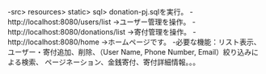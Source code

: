 -src> resources> static> sql> donation-pj.sqlを実行。
-http://localhost:8080/users/list ->ユーザー管理を操作。
-http://localhost:8080/donations/list ->寄付管理を操作。
-http://localhost:8080/home ->ホームページです。
-必要な機能：リスト表示、ユーザー・寄付追加、削除、（User Name, Phone Number, Email）絞り込みによる検索、 ページネーション、金銭寄付、寄付詳細情報。。。
